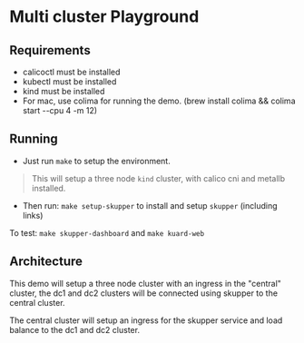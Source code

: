 # Multi cluster Playground

## Requirements

* calicoctl must be installed
* kubectl must be installed
* kind must be installed
* For mac, use colima for running the demo. (brew install colima && colima start --cpu 4 -m 12)


## Running

* Just run `make` to setup the environment.

> This will setup a three node `kind` cluster, with calico cni and metallb installed.

* Then run: `make setup-skupper` to install and setup `skupper` (including links)

To test: `make skupper-dashboard` and `make kuard-web` 

## Architecture

This demo will setup a three node cluster with an ingress in the "central" cluster, the dc1 and dc2 clusters will be connected using skupper to the central cluster.

The central cluster will setup an ingress for the skupper service and load balance to the dc1 and dc2 cluster.

